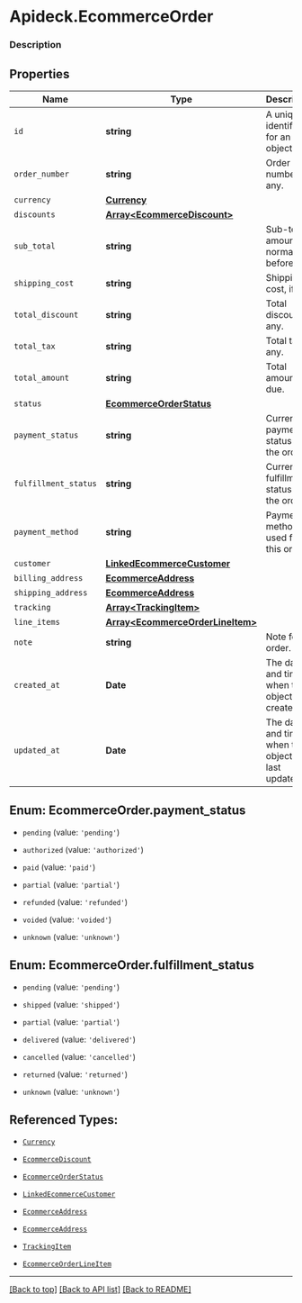 # Apideck.EcommerceOrder

### Description

## Properties
Name | Type | Description | Notes
------------ | ------------- | ------------- | -------------
`id` | **string** | A unique identifier for an object. | 
`order_number` | **string** | Order number, if any. | [optional] 
`currency` | [**Currency**](Currency.md) |  | [optional] 
`discounts` | [**Array&lt;EcommerceDiscount&gt;**](EcommerceDiscount.md) |  | [optional] 
`sub_total` | **string** | Sub-total amount, normally before tax. | [optional] 
`shipping_cost` | **string** | Shipping cost, if any. | [optional] 
`total_discount` | **string** | Total discount, if any. | [optional] 
`total_tax` | **string** | Total tax, if any. | [optional] 
`total_amount` | **string** | Total amount due. | [optional] 
`status` | [**EcommerceOrderStatus**](EcommerceOrderStatus.md) |  | [optional] 
`payment_status` | **string** | Current payment status of the order. | [optional] 
`fulfillment_status` | **string** | Current fulfillment status of the order. | [optional] 
`payment_method` | **string** | Payment method used for this order. | [optional] 
`customer` | [**LinkedEcommerceCustomer**](LinkedEcommerceCustomer.md) |  | [optional] 
`billing_address` | [**EcommerceAddress**](EcommerceAddress.md) |  | [optional] 
`shipping_address` | [**EcommerceAddress**](EcommerceAddress.md) |  | [optional] 
`tracking` | [**Array&lt;TrackingItem&gt;**](TrackingItem.md) |  | [optional] 
`line_items` | [**Array&lt;EcommerceOrderLineItem&gt;**](EcommerceOrderLineItem.md) |  | [optional] 
`note` | **string** | Note for the order. | [optional] 
`created_at` | **Date** | The date and time when the object was created. | [optional] 
`updated_at` | **Date** | The date and time when the object was last updated. | [optional] 





<a name="EcommerceOrderPaymentStatus"></a>
## Enum: EcommerceOrder.payment_status


* `pending` (value: `'pending'`)

* `authorized` (value: `'authorized'`)

* `paid` (value: `'paid'`)

* `partial` (value: `'partial'`)

* `refunded` (value: `'refunded'`)

* `voided` (value: `'voided'`)

* `unknown` (value: `'unknown'`)




<a name="EcommerceOrderFulfillmentStatus"></a>
## Enum: EcommerceOrder.fulfillment_status


* `pending` (value: `'pending'`)

* `shipped` (value: `'shipped'`)

* `partial` (value: `'partial'`)

* `delivered` (value: `'delivered'`)

* `cancelled` (value: `'cancelled'`)

* `returned` (value: `'returned'`)

* `unknown` (value: `'unknown'`)




## Referenced Types:


* [`Currency`](Currency.md)
* [`EcommerceDiscount`](EcommerceDiscount.md)





* [`EcommerceOrderStatus`](EcommerceOrderStatus.md)



* [`LinkedEcommerceCustomer`](LinkedEcommerceCustomer.md)
* [`EcommerceAddress`](EcommerceAddress.md)
* [`EcommerceAddress`](EcommerceAddress.md)
* [`TrackingItem`](TrackingItem.md)
* [`EcommerceOrderLineItem`](EcommerceOrderLineItem.md)




---

[[Back to top]](#) [[Back to API list]](../../../../README.md#documentation-for-api-endpoints) [[Back to README]](../../../../README.md)


